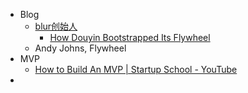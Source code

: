 - Blog
	- [blur创始人](https://tieshunroquerre.com/)
		- [How Douyin Bootstrapped Its Flywheel ](https://tieshunroquerre.com/blog/douyin)
	- Andy Johns, Flywheel
- MVP
	- [How to Build An MVP | Startup School - YouTube](https://www.youtube.com/watch?v=QRZ_l7cVzzU)
-